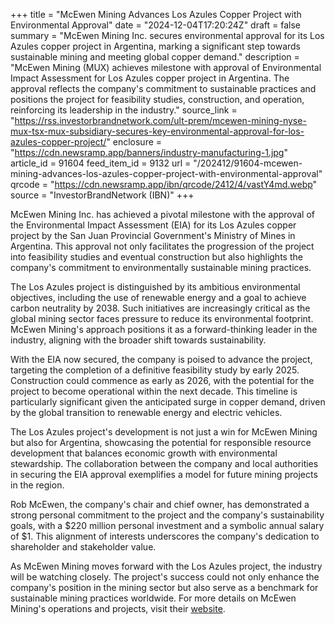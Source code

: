 +++
title = "McEwen Mining Advances Los Azules Copper Project with Environmental Approval"
date = "2024-12-04T17:20:24Z"
draft = false
summary = "McEwen Mining Inc. secures environmental approval for its Los Azules copper project in Argentina, marking a significant step towards sustainable mining and meeting global copper demand."
description = "McEwen Mining (MUX) achieves milestone with approval of Environmental Impact Assessment for Los Azules copper project in Argentina. The approval reflects the company's commitment to sustainable practices and positions the project for feasibility studies, construction, and operation, reinforcing its leadership in the industry."
source_link = "https://rss.investorbrandnetwork.com/ult-prem/mcewen-mining-nyse-mux-tsx-mux-subsidiary-secures-key-environmental-approval-for-los-azules-copper-project/"
enclosure = "https://cdn.newsramp.app/banners/industry-manufacturing-1.jpg"
article_id = 91604
feed_item_id = 9132
url = "/202412/91604-mcewen-mining-advances-los-azules-copper-project-with-environmental-approval"
qrcode = "https://cdn.newsramp.app/ibn/qrcode/2412/4/vastY4md.webp"
source = "InvestorBrandNetwork (IBN)"
+++

<p>McEwen Mining Inc. has achieved a pivotal milestone with the approval of the Environmental Impact Assessment (EIA) for its Los Azules copper project by the San Juan Provincial Government's Ministry of Mines in Argentina. This approval not only facilitates the progression of the project into feasibility studies and eventual construction but also highlights the company's commitment to environmentally sustainable mining practices.</p><p>The Los Azules project is distinguished by its ambitious environmental objectives, including the use of renewable energy and a goal to achieve carbon neutrality by 2038. Such initiatives are increasingly critical as the global mining sector faces pressure to reduce its environmental footprint. McEwen Mining's approach positions it as a forward-thinking leader in the industry, aligning with the broader shift towards sustainability.</p><p>With the EIA now secured, the company is poised to advance the project, targeting the completion of a definitive feasibility study by early 2025. Construction could commence as early as 2026, with the potential for the project to become operational within the next decade. This timeline is particularly significant given the anticipated surge in copper demand, driven by the global transition to renewable energy and electric vehicles.</p><p>The Los Azules project's development is not just a win for McEwen Mining but also for Argentina, showcasing the potential for responsible resource development that balances economic growth with environmental stewardship. The collaboration between the company and local authorities in securing the EIA approval exemplifies a model for future mining projects in the region.</p><p>Rob McEwen, the company's chair and chief owner, has demonstrated a strong personal commitment to the project and the company's sustainability goals, with a $220 million personal investment and a symbolic annual salary of $1. This alignment of interests underscores the company's dedication to shareholder and stakeholder value.</p><p>As McEwen Mining moves forward with the Los Azules project, the industry will be watching closely. The project's success could not only enhance the company's position in the mining sector but also serve as a benchmark for sustainable mining practices worldwide. For more details on McEwen Mining's operations and projects, visit their <a href="https://www.mcewenmining.com" rel="nofollow" target="_blank">website</a>.</p>